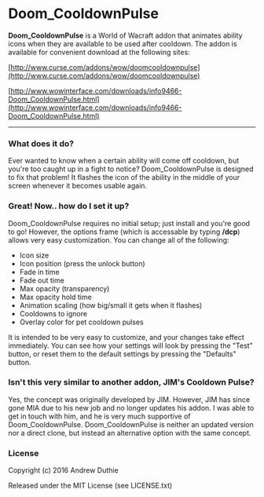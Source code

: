 # Doom_CooldownPulse

__Doom_CooldownPulse__ is a World of Wacraft addon that animates ability icons when they are available to be used after cooldown. The addon is available for convenient download at the following sites:

[http://www.curse.com/addons/wow/doomcooldownpulse](http://www.curse.com/addons/wow/doomcooldownpulse)

[http://www.wowinterface.com/downloads/info9466-Doom_CooldownPulse.html](http://www.wowinterface.com/downloads/info9466-Doom_CooldownPulse.html)

---

### What does it do?
Ever wanted to know when a certain ability will come off cooldown, but you're too caught up in a fight to notice? Doom_CooldownPulse is designed to fix that problem! It flashes the icon of the ability in the middle of your screen whenever it becomes usable again.

### Great! Now.. how do I set it up?
Doom_CooldownPulse requires no initial setup; just install and you're good to go! However, the options frame (which is accessable by typing <b>/dcp</b>) allows very easy customization. You can change all of the following:

* Icon size
* Icon position (press the unlock button)
* Fade in time
* Fade out time
* Max opacity (transparency)
* Max opacity hold time
* Animation scaling (how big/small it gets when it flashes)
* Cooldowns to ignore
* Overlay color for pet cooldown pulses

It is intended to be very easy to customize, and your changes take effect immediately. You can see how your settings will look by pressing the "Test" button, or reset them to the default settings by pressing the "Defaults" button.

### Isn't this very similar to another addon, JIM's Cooldown Pulse?
Yes, the concept was originally developed by JIM. However, JIM has since gone MIA due to his new job and no longer updates his addon. I was able to get in touch with him, and he is very much supportive of Doom_CooldownPulse. Doom_CooldownPulse is neither an updated version nor a direct clone, but instead an alternative option with the same concept.

### License

Copyright (c) 2016 Andrew Duthie

Released under the MIT License (see LICENSE.txt)